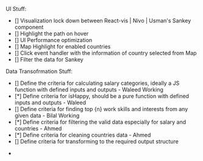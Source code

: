 UI Stuff:
- [] Visualization lock down between React-vis | Nivo | Usman's Sankey component
- [] Highlight the path on hover
- [] UI Performance optimization
- [] Map Highlight for enabled countries
- [] Click event handler with the information of country selected from Map
- [] Filter the data for Sankey

Data Transofrmation Stuff:
- [] Define the criteria for calculating salary categories, ideally a JS function with defined inputs and outputs - Waleed Working
- [*] Define criteria for isHappy, should be a pure function with defined inputs and outputs - Waleed
- [] Define criteria for finding top {n} work skills and interests from any given data - Bilal Working
- [*] Define criteria for filtering the valid data especially for salary and countries - Ahmed
- [*] Define criteria for cleaning countries data - Ahmed
- [] Define criteria for transforming to the required output structure

*